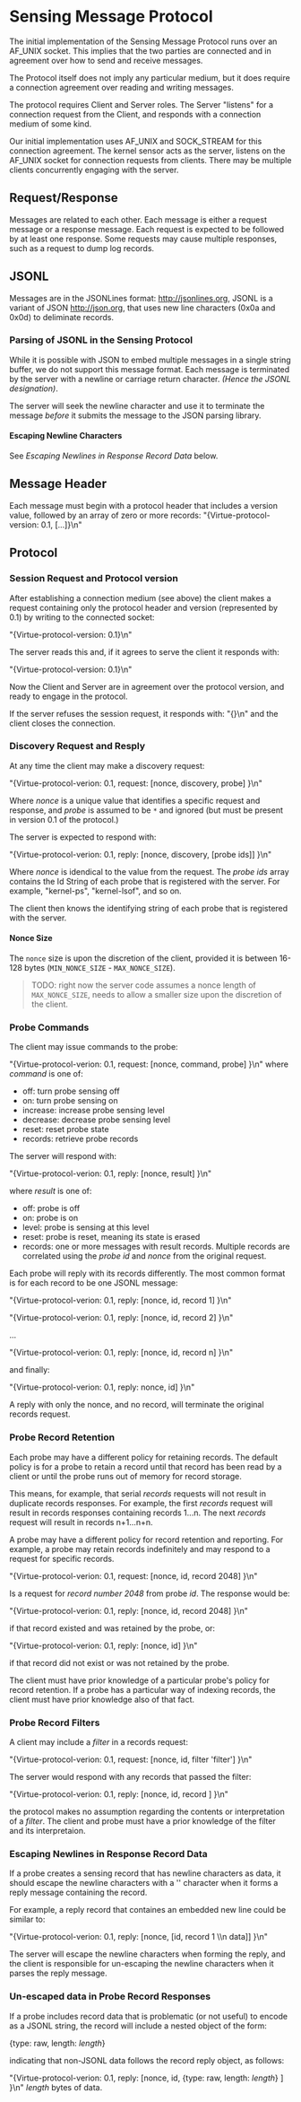 # Sensing Message Protocol

The initial implementation of the Sensing Message Protocol runs over an AF_UNIX socket. This implies that the two parties are connected and in agreement over how to send and receive messages.

The Protocol itself does not imply any particular medium, but it does require a connection agreement over reading and writing messages.

The protocol requires Client and Server roles. The Server "listens" for a connection request from the Client, and responds with a connection medium of some kind.

Our initial implementation uses AF_UNIX and SOCK_STREAM for this connection agreement. The kernel sensor acts as the server, listens on the AF_UNIX socket for connection requests from clients. There may be multiple clients concurrently engaging with the server.


## Request/Response

Messages are related to each other. Each message is either a request message or a response message. Each request is expected to be followed by at least one response. Some requests may cause multiple responses, such as a request to dump log records.

## JSONL
Messages are in the JSONLines format: http://jsonlines.org, JSONL is a variant of JSON http://json.org, that uses new line characters (0x0a and 0x0d) to deliminate records.

### Parsing of JSONL in the Sensing Protocol

While it is possible with JSON to embed multiple messages in a single string buffer, we do not support this message format. Each message is terminated by the server with a newline or carriage return character. _(Hence the JSONL designation)_.

The server will seek the newline character and use it to terminate the message _before_ it submits the message to the JSON parsing library.

#### Escaping Newline Characters
See _Escaping Newlines in Response Record Data_ below.

## Message Header
Each message must begin with a protocol header that includes a version value, followed by an array of zero or more records:
"{Virtue-protocol-version: 0.1, [...]}\n"

## Protocol

### Session Request and Protocol version
After establishing a connection medium (see above) the client makes a request containing only the protocol header and version (represented by 0.1) by writing to the connected socket:

"{Virtue-protocol-version: 0.1}\n"

The server reads this and, if it agrees to serve the client it responds with:

"{Virtue-protocol-version: 0.1}\n"

Now the Client and Server are in agreement over the protocol version, and ready to engage in the protocol.

If the server refuses the session request, it responds with:
"{}\n" and the client closes the connection.

### Discovery Request and Resply
At any time the client may make a discovery request:

"{Virtue-protocol-verion: 0.1, request: [nonce, discovery, probe] }\n"

Where _nonce_ is a unique value that identifies a specific request and response, and _probe_ is assumed to be `*` and ignored (but must be present in version 0.1 of the protocol.)

The server is expected to respond with:

"{Virtue-protocol-verion: 0.1, reply: [nonce, discovery, [probe ids]] }\n"

Where _nonce_ is idendical to the value from the request. The _probe ids_ array contains the Id String of each probe that is registered with the server. For example, "kernel-ps", "kernel-lsof", and so on.

The client then knows the identifying string of each probe that is registered with the server.

#### Nonce Size
The `nonce` size is upon the discretion of the client, provided it is between 16-128 bytes (`MIN_NONCE_SIZE` -  `MAX_NONCE_SIZE`).
> TODO: right now the server code assumes a nonce length of `MAX_NONCE_SIZE`, needs to allow a smaller size upon the discretion of the client.

### Probe Commands
The client may issue commands to the probe:

"{Virtue-protocol-verion: 0.1, request: [nonce, command, probe] }\n"
where _command_ is one of:

* off: turn probe sensing off
* on: turn probe sensing on
* increase: increase probe sensing level
* decrease: decrease probe sensing level
* reset: reset probe state
* records: retrieve probe records


The server will respond with:

"{Virtue-protocol-verion: 0.1, reply: [nonce, result] }\n"

where _result_ is one of:

* off: probe is off
* on: probe is on
* level: probe is sensing at this level
* reset: probe is reset, meaning its state is erased
* records: one or more messages with result records. Multiple records are correlated using the _probe id_ and _nonce_ from the original request.

Each probe will reply with its records differently. The most common format is for each record to be one JSONL message:

"{Virtue-protocol-verion: 0.1, reply: [nonce, id, record 1] }\n"

"{Virtue-protocol-verion: 0.1, reply: [nonce, id, record 2] }\n"

...

"{Virtue-protocol-verion: 0.1, reply: [nonce, id, record n] }\n"

and finally:

"{Virtue-protocol-verion: 0.1, reply: nonce, id] }\n"

A reply with only the nonce, and no record, will terminate the original records request.


### Probe Record Retention

Each probe may have a different policy for retaining records. The default policy is for a probe to retain a record until that record has been read by a client or until the probe runs out of memory for record storage.

This means, for example, that serial _records_ requests will not result in duplicate records responses. For example, the first _records_ request will result in records responses containing records 1...n. The next _records_ request will result in records n+1...n+n.

A probe may have a different policy for record retention and reporting. For example, a probe may retain records indefinitely and may respond to a request for specific records.

"{Virtue-protocol-verion: 0.1, request: [nonce, id, record 2048] }\n"

Is a request for _record number 2048_ from probe _id_. The response would be:

"{Virtue-protocol-verion: 0.1, reply: [nonce, id, record 2048] }\n"

if that record existed and was retained by the probe, or:

"{Virtue-protocol-verion: 0.1, reply: [nonce, id] }\n"

if that record did not exist or was not retained by the probe.

The client must have prior knowledge of a particular probe's policy for record retention. If a probe has a particular way of indexing records, the client must have prior knowledge also of that fact.

### Probe Record Filters

A client may include a _filter_ in a records request:

"{Virtue-protocol-verion: 0.1, request: [nonce, id, filter 'filter'] }\n"

The server would respond with any records that passed the filter:

"{Virtue-protocol-verion: 0.1, reply: [nonce, id, record ] }\n"

the protocol makes no assumption regarding the contents or interpretation of a _filter_. The client and probe must have a prior knowledge of the filter and its interpretaion.

### Escaping Newlines in Response Record Data

If a probe creates a sensing record that has newline characters as data, it should escape the newline characters with a '\' character when it forms a reply message containing the record.

For example, a reply record that containes an embedded new line could be similar to:

"{Virtue-protocol-verion: 0.1, reply: [nonce, [id, record 1 \\\n data]] }\n"

The server will escape the newline characters when forming the reply, and the client is responsible for un-escaping the newline characters when it parses the reply message.

### Un-escaped data in Probe Record Responses

If a probe includes record data that is problematic (or not useful) to encode as a JSONL string, the record will include a nested object of the form:

{type: raw, length: _length_}

indicating that non-JSONL data follows the record reply object, as follows:

"{Virtue-protocol-verion: 0.1, reply: [nonce, id, {type: raw, length: _length_} ] }\n" _length_ bytes of data.
